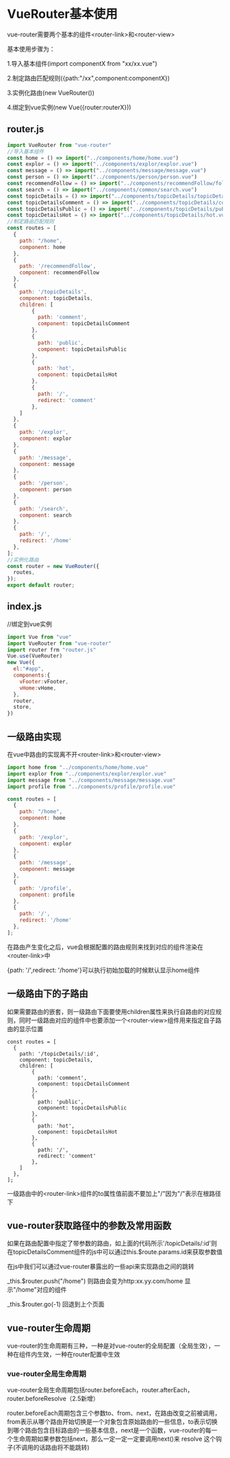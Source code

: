 # VueRouter基本使用

vue-router需要两个基本的组件\<router-link\>和\<router-view\>

基本使用步骤为：


1.导入基本组件(import componentX from "xx/xx.vue")


2.制定路由匹配规则({path:"/xx",component:componentX})


3.实例化路由(new VueRouter())


4.绑定到vue实例(new Vue({router:routerX}))


## router.js
```js
import VueRouter from "vue-router"
//导入基本组件
const home = () => import("../components/home/home.vue")
const explor = () => import("../components/explor/explor.vue")
const message = () => import("../components/message/message.vue")
const person = () => import("../components/person/person.vue")
const recommendFollow = () => import("../components/recommendFollow/follow.vue")
const search = () => import("../components/common/search.vue")
const topicDetails = () => import("../components/topicDetails/topicDetails.vue")
const topicDetailsComment = () => import("../components/topicDetails/comment.vue")
const topicDetailsPublic = () => import("../components/topicDetails/public.vue")
const topicDetailsHot = () => import("../components/topicDetails/hot.vue")
//制定路由匹配规则
const routes = [
  {
    path: "/home",
    component: home
  },
  {
    path: '/recommendFollow',
    component: recommendFollow
  },
  {
    path: '/topicDetails',
    component: topicDetails,
    children: [
        {
          path: 'comment', 
          component: topicDetailsComment
        },
        {
          path: 'public',
          component: topicDetailsPublic
        },
        {
          path: 'hot',
          component: topicDetailsHot
        },
        {
          path: '/',
          redirect: 'comment'
        },
    ]
  },
  {
    path: '/explor',
    component: explor
  },
  {
    path: '/message',
    component: message
  },
  {
    path: '/person',
    component: person
  },
  {
    path: '/search',
    component: search
  },
  {
    path: '/',
    redirect: '/home'
  },
];
//实例化路由
const router = new VueRouter({
  routes,
});
export default router;
```
## index.js
//绑定到vue实例
```js
import Vue from "vue"
import VueRouter from "vue-router"
import router frm "router.js"
Vue.use(VueRouter)
new Vue({
  el:"#app",
  components:{
    vFooter:vFooter,
    vHome:vHome,
  },
  router,
  store,
})
```

## 一级路由实现


在vue中路由的实现离不开\<router-link\>和\<router-view\>

```js
import home from "../components/home/home.vue"
import explor from "../components/explor/explor.vue"
import message from "../components/message/message.vue"
import profile from "../components/profile/profile.vue"
```
```js
const routes = [
  {
    path: "/home",
    component: home
  },
  {
    path: '/explor',
    component: explor
  },
  {
    path: '/message',
    component: message
  },
  {
    path: '/profile',
    component: profile
  },
  {
    path: '/',
    redirect: '/home'
  },
];
```

在路由产生变化之后，vue会根据配置的路由规则来找到对应的组件渲染在\<router-link\>中

{path: '/',redirect: '/home'}可以执行初始加载的时候默认显示home组件

## 一级路由下的子路由

如果需要路由的嵌套，则一级路由下面要使用children属性来执行自路由的对应规则，同时一级路由对应的组件中也要添加一个\<router-view\>组件用来指定自子路由的显示位置

```
const routes = [
  {
    path: '/topicDetails/:id',
    component: topicDetails,
    children: [
        {
          path: 'comment',
          component: topicDetailsComment
        },
        {
          path: 'public',
          component: topicDetailsPublic
        },
        {
          path: 'hot',
          component: topicDetailsHot
        },
        {
          path: '/',
          redirect: 'comment'
        },
    ]
  },
];
```

一级路由中的\<router-link\>组件的to属性值前面不要加上"/"因为"/"表示在根路径下

## vue-router获取路径中的参数及常用函数

如果在路由配置中指定了带参数的路由，如上面的代码所示'/topicDetails/:id'则在topicDetailsComment组件的js中可以通过this.$route.params.id来获取参数值

在js中我们可以通过vue-router暴露出的一些api来实现路由之间的跳转

_this.$router.push("/home") 则路由会变为http:xx.yy.com/home 显示"/home"对应的组件 


_this.$router.go(-1) 回退到上个页面

## vue-router生命周期

vue-router的生命周期有三种，一种是对vue-router的全局配置（全局生效），一种在组件内生效，一种在router配置中生效

### vue-router全局生命周期

vue-router全局生命周期包括router.beforeEach，router.afterEach，router.beforeResolve（2.5新增）

router.beforeEach周期包含三个参数to、from、next，在路由改变之前被调用，from表示从哪个路由开始切换是一个对象包含原始路由的一些信息，to表示切换到哪个路由包含目标路由的一些基本信息，next是一个函数，vue-router的每一个生命周期如果参数包括next，那么一定一定一定要调用next()来 resolve 这个钩子(不调用的话路由将不能跳转)


